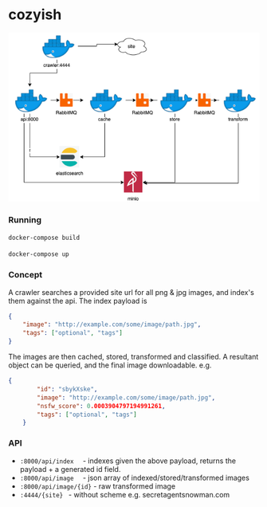 # cozyish

![](cozyish.png)


### Running
```bash
docker-compose build

docker-compose up
```

### Concept
A crawler searches a provided site url for all png & jpg images, and index's them against the api.  The index payload is 
```json
{
    "image": "http://example.com/some/image/path.jpg",
    "tags": ["optional", "tags"]
}
```
The images are then cached, stored, transformed and classified.  A resultant object can be queried, and the final image downloadable. e.g.
```json
{
        "id": "sbykXske",
        "image": "http://example.com/some/image/path.jpg",
        "nsfw_score": 0.0003904797194991261,
        "tags": ["optional", "tags"]
    }
```

### API
* `:8000/api/index  `     - indexes given the above payload, returns the payload + a generated id field.
* `:8000/api/image  `     - json array of indexed/stored/transformed images
* `:8000/api/image/{id}`  - raw transformed image
* `:4444/{site} `         - without scheme e.g. secretagentsnowman.com


